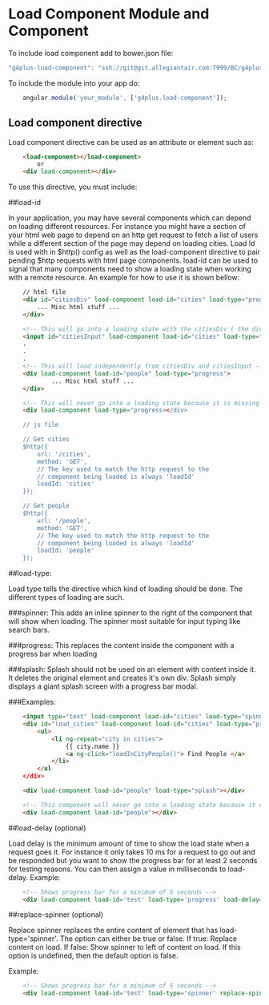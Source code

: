 # Load Component Module and Component

To include load component add to bower.json file:

```js
"g4plus-load-component": "ssh://git@git.allegiantair.com:7999/BC/g4plus-load-component.git#development"
```

To include the module into your app do:

```js
    angular.module('your_module', ['g4plus.load-component']);
```

## Load component directive

Load component directive can be used as an attribute or element such as:

```html
    <load-component></load-component>
        or
    <div load-component></div>
```

To use this directive, you must include:


##load-id

In your application, you may have several components which can depend on loading different resources. For instance
you might have a section of your html web page to depend on an http get request to fetch a list of users while a
different section of the page may depend on loading cities. Load Id is used with in $http() config as well as the
load-component directive to pair pending $http requests with html page components. load-id can be used to signal that
many components need to show a loading state when working with a remote resource. An example for how to use it is
shown bellow:

```html
    // html file
    <div id="citiesDiv" load-component load-id="cities" load-type="progress">
        ... Misc html stuff ...
    </div>

    <!-- This will go into a loading state with the citiesDiv ( the div above ), because they share the same load-id -->
    <input id="citiesInput" load-component load-id="cities" load-type="spinner"></input>
    .
    .
    .
    <!-- This will load independently from citiesDiv and citiesInput -->
    <div load-component load-id="people" load-type="progress">
            ... Misc html stuff ...
    </div>

    <!-- This will never go into a loading state because it is missing load-id -->
    <div load-component load-type="progress></div>

    // js file

    // Get cities
    $http({
        url: '/cities',
        method: 'GET',
        // The key used to match the http request to the
        // component being loaded is always 'loadId'
        loadId: 'cities'
    });

    // Get people
    $http({
        url: '/people',
        method: 'GET',
        // The key used to match the http request to the
        // component being loaded is always 'loadId'
        loadId: 'people'
    });
```
##load-type:

Load type tells the directive which kind of loading should be done. The different types of loading are such.

###spinner:
This adds an inline spinner to the right of the component that will show when loading. The spinner
most suitable for input typing like search bars.

###progress:
This replaces the content inside the component with a progress bar when loading

###splash:
Splash should not be used on an element with content inside it. It deletes the original element and
creates it's own div. Splash simply displays a giant splash screen with a progress bar modal.

###Examples:
```html
    <input type="text" load-component load-id="cities" load-type="spinner"></input>
    <div id="load_cities" load-component load-id="cities" load-type="progress">
        <ul>
            <li ng-repeat="city in cities">
                {{ city.name }}
                <a ng-click="loadInCityPeople()"> Find People </a>
            </li>
        </ul
    </div>

    <div load-component load-id="people" load-type="splash"></div>

    <!-- This component will never go into a loading state because it doesn't have a load-type -->
    <div load-component load-id="people"></div>
```

##load-delay (optional)

Load delay is the minimum amount of time to show the load state when a request goes it. For instance it only takes 10 ms
for a request to go out and be responded but you want to show the progress bar for at least 2 seconds for testing reasons.
You can then assign a value in milliseconds to load-delay. Example:

```html
    <!-- Shows progress bar for a minimum of 5 seconds -->
    <div load-component load-id='test' load-type='progress' load-delay='5000'></div>
```

##replace-spinner (optional)

Replace spinner replaces the entire content of element that has load-type='spinner'. The option can either be true or
false. If true: Replace content on load. If false: Show spinner to left of content on load. If this option is undefined,
then the default option is false.

Example:

```html
    <!-- Shows progress bar for a minimum of 5 seconds -->
    <div load-component load-id='test' load-type='spinner' replace-spinner='true'></div>
```
